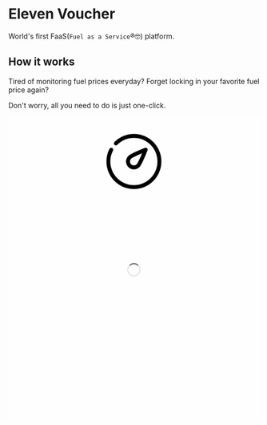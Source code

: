 # Eleven Voucher

World's first FaaS(`Fuel as a Service`:registered::nerd_face:) platform.

## How it works

Tired of monitoring fuel prices everyday? Forget locking in your favorite fuel price again?

Don't worry, all you need to do is just one-click.

![How it works gif](./screenshots/eleven-voucher.gif)
